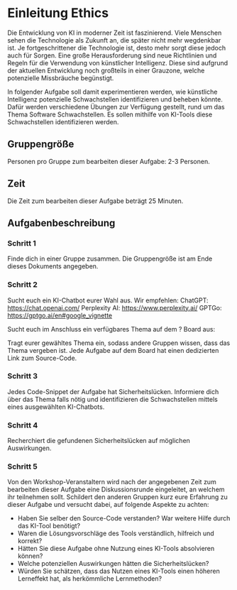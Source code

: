 # Einleitung Ethics

Die Entwicklung von KI in moderner Zeit ist faszinierend. Viele Menschen sehen die Technologie als Zukunft an, die später nicht mehr wegdenkbar ist. Je fortgeschrittener die Technologie ist, desto mehr sorgt diese jedoch auch für Sorgen. Eine große Herausforderung sind neue Richtlinien und Regeln für die Verwendung von künstlicher Intelligenz. Diese sind aufgrund der aktuellen Entwicklung noch großteils in einer Grauzone, welche potenzielle Missbräuche begünstigt. 

In folgender Aufgabe soll damit experimentieren werden, wie künstliche Intelligenz potenzielle Schwachstellen identifizieren und beheben könnte. Dafür werden verschiedene Übungen zur Verfügung gestellt, rund um das Thema Software Schwachstellen.  Es sollen mithilfe von KI-Tools diese Schwachstellen identifizieren werden.

## Gruppengröße

Personen pro Gruppe zum bearbeiten dieser Aufgabe: 2-3 Personen.

## Zeit

Die Zeit zum bearbeiten dieser Aufgabe beträgt 25 Minuten.

## Aufgabenbeschreibung

### Schritt 1

Finde dich in einer Gruppe zusammen. Die Gruppengröße ist am Ende dieses Dokuments angegeben.

### Schritt 2

Sucht euch ein KI-Chatbot eurer Wahl aus. Wir empfehlen:
ChatGPT: https://chat.openai.com/
Perplexity AI: https://www.perplexity.ai/
GPTGo: https://gptgo.ai/en#google_vignette

Sucht euch im Anschluss ein verfügbares Thema auf dem ? Board aus:

Tragt eurer gewähltes Thema ein, sodass andere Gruppen wissen, dass das Thema vergeben ist. Jede Aufgabe auf dem Board hat einen dedizierten Link zum Source-Code.

### Schritt 3

Jedes Code-Snippet der Aufgabe hat Sicherheitslücken. Informiere dich über das Thema falls nötig und identifizieren die Schwachstellen mittels eines ausgewählten KI-Chatbots. 

### Schritt 4

Recherchiert die gefundenen Sicherheitslücken auf möglichen Auswirkungen. 

### Schritt 5

Von den Workshop-Veranstaltern wird nach der angegebenen Zeit zum bearbeiten dieser Aufgabe eine Diskussionsrunde eingeleitet, an welchem ihr teilnehmen sollt. Schildert den anderen Gruppen kurz eure Erfahrung zu dieser Aufgabe und versucht dabei, auf folgende Aspekte zu achten:

* Haben Sie selber den Source-Code verstanden? War weitere Hilfe durch das KI-Tool benötigt?
* Waren die Lösungsvorschläge des Tools verständlich, hilfreich und korrekt?
* Hätten Sie diese Aufgabe ohne Nutzung eines KI-Tools absolvieren können?
* Welche potenziellen Auswirkungen hätten die Sicherheitslücken?
* Würden Sie schätzen, dass das Nutzen eines KI-Tools einen höheren Lerneffekt hat, als herkömmliche Lernmethoden? 






